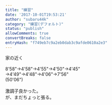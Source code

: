 ```yaml
---
title: "練習"
date: '2017-10-01T19:53:21'
author: "subaru44k"
category: "練習(デフォルト)"
status: "publish"
allowComments: true
convertBreaks: false
entryHash: "f749eb7c9a2eb0dab3c9afde0610a2e3"
---
```

家の近く<br>
<br>
8'58"→4'58"→4'55"→4'50"→4'45"<br>
→4'49"→4'48"→4'06"→7'56"<br>
(50'06")<br>
<br>
激調子良かった。<br>
が、まだちょっと張る。

